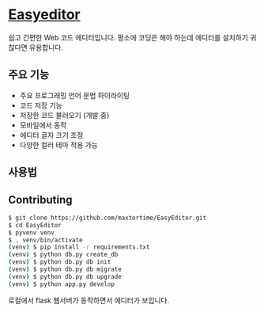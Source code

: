 # [Easyeditor](http://easyeditor.herokuapp.com)

쉽고 간편한 Web 코드 에디터입니다.
평소에 코딩은 해야 하는데 에디터를 설치하기 귀찮다면 유용합니다.

## 주요 기능
* 주요 프로그래밍 언어 문법 하이라이팅
* 코드 저장 기능
* 저장한 코드 불러오기 (개발 중)
* 모바일에서 동작
* 에디터 글자 크기 조정
* 다양한 컬러 테마 적용 가능

## 사용법

## Contributing
```sh
$ git clone https://github.com/maxtortime/EasyEditor.git 
$ cd EasyEditor
$ pyvenv venv
$ . venv/bin/activate 
(venv) $ pip install -r requirements.txt
(venv) $ python db.py create_db
(venv) $ python db.py db init
(venv) $ python db.py db migrate
(venv) $ python db.py db upgrade
(venv) $ python app.py develop
```
로컬에서 flask 웹서버가 동작하면서 에디터가 보입니다.

